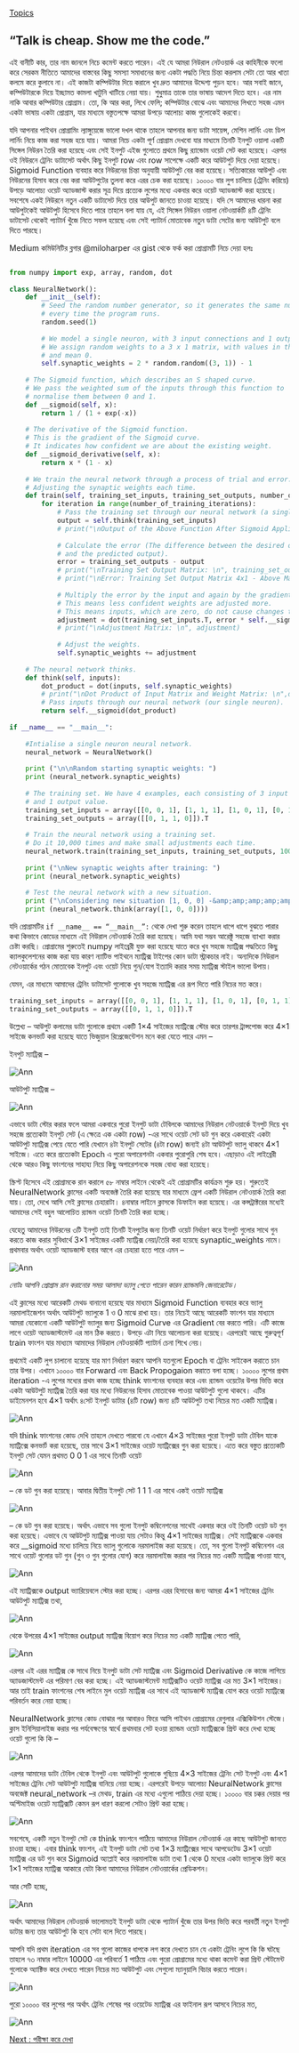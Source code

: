 [Topics](/SUMMARY.md)

## “Talk is cheap. Show me the code.”  
এই বানীটি কার, তার নাম জানলে নিচে কমেন্ট করতে পারেন। এই যে আমরা নিউরাল নেটওয়ার্ক এর কাহিনীকে ফলো করে সেরকম নীতিতে আমাদের বাস্তবের কিছু সমস্যা সমাধানের জন্য একটা পদ্ধতি নিয়ে চিন্তা করলাম সেটা তো আর খাতা কলমে করে কুলাবে না। এই কাজটা কম্পিউটার দিয়ে করালে খুব দ্রুত আমাদের উদ্দেশ্য পুড়ন হবে। আর সবাই জানে, কম্পিউটারকে দিয়ে ইচ্ছামত কামলা খাটুনি খাটিয়ে নেয়া যায়। শুধুমাত্র তাকে তার ভাষায় আদেশ দিতে হবে। এর নাম নাকি আবার কম্পিউটার প্রোগ্রাম। তো, কি আর করা, লিখে ফেলি; কম্পিউটার বোঝে এবং আমাদের লিখতে সহজ এমন একটা ভাষায় একটা প্রোগ্রাম, যার মাধ্যমে বস্তুতপক্ষে আমরা উপড়ে আলোচ্য কাজ গুলোকেই করবো।

যদি আপনার পাইথন প্রোগ্রামিং ল্যাঙ্গুয়েজে ভালো দখল থাকে তাহলে আপনার জন্য ডাটা সায়েন্স, মেশিন লার্নিং এবং ডিপ লার্নিং নিয়ে কাজ করা সহজ হয়ে যায়। আমরা নিচে একটা পূর্ণ প্রোগ্রাম দেখবো যার মাধ্যমে তিনটি ইনপুট ওয়ালা একটি সিঙ্গেল নিউরন তৈরি করা হয়েছে এবং সেই ইনপুট এইজ গুলোতে প্রথমে কিছু র‍্যান্ডোম ওয়েট সেট করা হয়েছে। এরপর ওই নিউরনে ট্রেনিং ডাটাসেট অর্থাৎ কিছু ইনপুট row এবং row সাপেক্ষে একটি করে আউটপুট দিয়ে দেয়া হয়েছে। Sigmoid Function ব্যবহার করে নিউরনের চিন্তা অনুযায়ী আউটপুট বের করা হয়েছে। সত্যিকারের আউপুট এবং নিউরনের হিসাব করে বের করা আউটপুটের তুলনা করে এরর চেক করা হয়েছে। ১০০০০ বার লুপ চালিয়ে (ট্রেনিং করিয়ে) উপড়ে আলোচ্য ওয়েট অ্যাডজাস্ট করার সূত্র দিয়ে প্রত্যেক লুপের মধ্যে একবার করে ওয়েট অ্যাডজাস্ট করা হয়েছে। সবশেষে একই নিউরনে নতুন একটি ডাটাসেট দিয়ে তার আউপুট জানতে চাওয়া হয়েছে। যদি সে আমাদের ধারনা করা আউপুটকেই আউটপুট হিসেবে দিতে পারে তাহলে বলা যায় যে, এই সিঙ্গেল নিউরন ওয়ালা নেটওয়ার্কটি ৪টি ট্রেনিং ডাটাসেট থেকেই প্যাটার্ন খুঁজে নিতে সফল হয়েছে এবং সেই প্যাটার্ন মোতাবেক নতুন ডাটা সেটের জন্য আউটপুট বলে দিতে পারছে।

Medium কমিউনিটির ব্লগার @miloharper এর gist থেকে ফর্ক করা প্রোগ্রামটি নিচে দেয়া হলঃ  

```python

from numpy import exp, array, random, dot
 
class NeuralNetwork():
    def __init__(self):
        # Seed the random number generator, so it generates the same numbers
        # every time the program runs.
        random.seed(1)
 
        # We model a single neuron, with 3 input connections and 1 output connection.
        # We assign random weights to a 3 x 1 matrix, with values in the range -1 to 1
        # and mean 0.
        self.synaptic_weights = 2 * random.random((3, 1)) - 1
 
    # The Sigmoid function, which describes an S shaped curve.
    # We pass the weighted sum of the inputs through this function to
    # normalise them between 0 and 1.
    def __sigmoid(self, x):
        return 1 / (1 + exp(-x))
 
    # The derivative of the Sigmoid function.
    # This is the gradient of the Sigmoid curve.
    # It indicates how confident we are about the existing weight.
    def __sigmoid_derivative(self, x):
        return x * (1 - x)
 
    # We train the neural network through a process of trial and error.
    # Adjusting the synaptic weights each time.
    def train(self, training_set_inputs, training_set_outputs, number_of_training_iterations):
        for iteration in range(number_of_training_iterations):
            # Pass the training set through our neural network (a single neuron).
            output = self.think(training_set_inputs)
            # print("\nOutput of the Above Function After Sigmoid Applied: \n",output)
 
            # Calculate the error (The difference between the desired output
            # and the predicted output).
            error = training_set_outputs - output
            # print("\nTraining Set Output Matrix: \n", training_set_outputs)
            # print("\nError: Training Set Output Matrix 4x1 - Above Matrix 4x1 \n", error)
 
            # Multiply the error by the input and again by the gradient of the Sigmoid curve.
            # This means less confident weights are adjusted more.
            # This means inputs, which are zero, do not cause changes to the weights.
            adjustment = dot(training_set_inputs.T, error * self.__sigmoid_derivative(output))
            # print("\nAdjustment Matrix: \n", adjustment)
 
            # Adjust the weights.
            self.synaptic_weights += adjustment
 
    # The neural network thinks.
    def think(self, inputs):
        dot_product = dot(inputs, self.synaptic_weights)
        # print("\nDot Product of Input Matrix and Weight Matrix: \n",dot_product)
        # Pass inputs through our neural network (our single neuron).
        return self.__sigmoid(dot_product)
 
if __name__ == "__main__":
 
    #Intialise a single neuron neural network.
    neural_network = NeuralNetwork()
 
    print ("\n\nRandom starting synaptic weights: ")
    print (neural_network.synaptic_weights)
 
    # The training set. We have 4 examples, each consisting of 3 input values
    # and 1 output value.
    training_set_inputs = array([[0, 0, 1], [1, 1, 1], [1, 0, 1], [0, 1, 1]])
    training_set_outputs = array([[0, 1, 1, 0]]).T
 
    # Train the neural network using a training set.
    # Do it 10,000 times and make small adjustments each time.
    neural_network.train(training_set_inputs, training_set_outputs, 10000)
 
    print ("\nNew synaptic weights after training: ")
    print (neural_network.synaptic_weights)
 
    # Test the neural network with a new situation.
    print ("\nConsidering new situation [1, 0, 0] -&amp;amp;amp;amp;amp;amp;amp;amp;amp;gt; ?: ")
    print (neural_network.think(array([1, 0, 0])))

```  

যদি প্রোগ্রামটির `if __name__ == “__main__”:` থেকে দেখা শুরু করেন তাহলে ধাপে ধাপে বুঝতে পারার কথা কিভাবে কোডের মাধ্যমে এই নিউরাল নেটওয়ার্ক তৈরি করা হয়েছে। আমি যথা সম্ভব আরেক্টূ সহজে ব্যাখ্যা করার চেষ্টা করছি। প্রোগ্রামের শুরুতেই numpy লাইব্রেরী যুক্ত  করা হয়েছে যাতে করে খুব সহজে ম্যাট্রিক্স পদ্ধতিতে কিছু ক্যালকুলেশনের কাজ করা যায় কারণ ন্যাটিভ পাইথনে ম্যাট্রিক্স টাইপের কোন ডাটা স্ট্রাকচার নাই। অন্যদিকে নিউরাল নেটওয়ার্কের গঠন মোতাবেক ইনপুট এবং ওয়েট নিয়ে গুন/যোগ ইত্যাদি করার সময় ম্যাট্রিক্স স্টাইল ভালো উপায়।

যেমন, এর মাধ্যমে আমাদের ট্রেনিং ডাটাসেট গুলোকে খুব সহজে ম্যাট্রিক্স এর রূপ দিতে পারি নিচের মত করে।  

```python
training_set_inputs = array([[0, 0, 1], [1, 1, 1], [1, 0, 1], [0, 1, 1]])
training_set_outputs = array([[0, 1, 1, 0]]).T

```   

উল্লেখ্য – আউপুট কলামের ডাটা গুলোকে প্রথমে একটি 1×4 সাইজের ম্যাট্রিক্সে স্টোর করে তারপর ট্রান্সপোজ করে 4×1 সাইজে কনভার্ট করা হয়েছে যাতে ভিজুয়াল রিপ্রেজেন্টেশন মনে করা যেতে পারে এমন –

ইনপুট ম্যাট্রিক্স –

![Ann](https://nuhil.files.wordpress.com/2017/05/screen-shot-2017-05-18-at-8-41-10-pm.png?w=720 "Ann") 

আউটপুট ম্যাট্রিক্স –

![Ann](https://nuhil.files.wordpress.com/2017/05/screen-shot-2017-05-18-at-8-46-01-pm.png?w=720 "Ann")  

এভাবে ডাটা স্টোর করার ফলে আমরা একবারে পুরো ইনপুট ডাটা টেবিলকে আমাদের নিউরাল নেটওয়ার্কে ইনপুট দিয়ে খুব সহজে প্রত্যেকটা ইনপুট সেট (এ ক্ষেত্রে এক একটা row) -এর সাথে ওয়েট সেট ডট গুন করে একবারেই একটা আউটপুট ম্যাট্রিক্স পেয়ে যেতে পারি যেখানে ৪টা ইনপুট সেটের (৪টা row) জন্যই ৪টা আউটপুট ভ্যালু থাকবে 4×1 সাইজে। এতে করে প্রত্যেকটা Epoch এ পুরো অপারেশনটা একবার পুরোপুরি শেষ হবে।  এছাড়াও এই লাইব্রেরী থেকে আরও কিছু ফাংশনের সাহায্য নিয়ে কিছু অপারেশনকে সহজ বোধ্য করা হয়েছে।

স্ক্রিপ্ট হিসেবে এই প্রোগ্রামকে রান করালে ৫৮ নাম্বার লাইনে থেকেই এই প্রোগ্রামটির কার্যক্রম শুরু হয়। শুরুতেই NeuralNetwork ক্লাসের একটি অবজেক্ট তৈরি করা হয়েছে যার মাধ্যমে ফ্রেশ একটি নিউরাল নেটওয়ার্ক তৈরি করা যায়। তো, দেখে আসি  সেই ক্লাসের চেহারাটা। ৪নাম্বার লাইনে ক্লাসকে ডিফাইন করা হয়েছে। এর কন্সট্রাক্টরের মধ্যেই আমাদের সেই বহুল আলোচিত র‍্যান্ডম ওয়েট তিনটি তৈরি করা হচ্ছে।

যেহেতু আমাদের নিউরনের ৩টি ইনপুট তাই তিনটি ইনপুটের জন্য তিনটি ওয়েট নির্ধারণ করে ইনপুট গুলোর সাথে গুন করতে কাজ করার সুবিধার্থে 3×1 সাইজের একটি ম্যাট্রিক্স নেয়া/তৈরি করা হয়েছে synaptic_weights নামে। প্রথমবার অর্থাৎ ওয়েট অ্যাডজাস্ট হবার আগে এর চেহারা হতে পারে এমন –  

![Ann](https://nuhil.files.wordpress.com/2017/05/screen-shot-2017-05-18-at-8-54-27-pm.png?w=720 "Ann")  

*নোটঃ আপনি প্রোগ্রাম রান করানোর সময় আলাদা ভ্যালু পেতে পারেন কারন র‍্যান্ডমলি জেনারেটেড।*

এই ক্লাসের মধ্যে আরেকটি মেথড বানানো হয়েছে যার মাধ্যমে Sigmoid Function ব্যবহার করে ভ্যালু নরমালাইজেশন অর্থাৎ আউটপুট ভ্যালুকে 1 ও 0 মাঝে রাখা হয়। তার নিচেই আছে আরেকটি ফাংশন যার মাধ্যমে আমরা যেকোনো একটি আউটপুট ভ্যালুর জন্য Sigmoid Curve  এর Gradient বের করতে পারি। এটি কাজে লাগে ওয়েট অ্যাডজাস্টমেন্ট এর মান ঠিক করতে। উপড়ে এটা নিয়ে আলোচনা করা হয়েছে। এরপরেই আছে গুরুত্বপূর্ণ train ফাংশন যার মাধ্যমে আমাদের নিউরাল নেটওয়ার্কটি প্যাটার্ন চেনা শিখে নেয়।

প্রথমেই একটি লুপ চালানো হয়েছে যার মাণ নির্ধারণ করবে আপনি যতগুলো Epoch বা ট্রেনিং সাইকেল করাতে চান তার উপর। এখানে ১০০০০ বার Forward এবং Back Propogaion করাতে বলা হচ্ছে। ১০০০০ লুপের প্রথম iteration -এ  লুপের মধ্যের প্রথম কাজ হচ্ছে think ফাংশনের ব্যবহার করে এবং র‍্যান্ডম ওয়েটের উপর ভিত্তি করে একটা আউটপুট ম্যাট্রিক্স তৈরি করা যার মধ্যে নিউরনের হিসাব মোতাবেক পাওয়া আউটপুট গুলো থাকবে। এটির ডাইমেনশন হবে 4×1 অর্থাৎ ৪সেট ইনপুট ডাটার (৪টি row) জন্য ৪টি আউটপুট তথা নিচের মত একটি ম্যাট্রিক্স।  

![Ann](https://nuhil.files.wordpress.com/2017/05/screen-shot-2017-05-18-at-9-02-08-pm.png?w=720 "Ann") 

যদি think ফাংশনের কোড দেখি তাহলে দেখতে পারবো যে এখানে 4×3 সাইজের পুরো ইনপুট ডাটা টেবিল যাকে ম্যাট্রিক্সে কনভার্ট করা হয়েছে, তার সাথে 3×1 সাইজের ওয়েট ম্যাট্রিক্সের গুন করা হয়েছে। এতে করে বস্তুত প্রত্যেকটি ইনপুট সেট যেমন প্রথমত 0 0 1 এর সাথে তিনটি ওয়েট  

![Ann](https://nuhil.files.wordpress.com/2017/05/screen-shot-2017-05-18-at-8-54-27-pm.png?w=720 "Ann")  

– কে ডট গুন করা হয়েছে। আবার দ্বিতীয় ইনপুট সেট 1 1 1 এর সাথে একই ওয়েট ম্যাট্রিক্স  

![Ann](https://nuhil.files.wordpress.com/2017/05/screen-shot-2017-05-18-at-8-54-27-pm.png?w=720 "Ann")  

– কে ডট গুন করা হয়েছে। অর্থাৎ এভাবে সব গুলো ইনপুট কম্বিনেশনের সাথেই একবার করে ওই তিনটি ওয়েট ডট গুন করা হয়েছে। এভাবে যে আউটপুট ম্যাট্রিক্স পাওয়া যায় সেটাও কিন্তু 4×1 সাইজের ম্যাট্রিক্স। সেই ম্যাট্রিক্সকে একবার করে __sigmoid মধ্যে চালিয়ে নিয়ে ভ্যালু গুলোকে নরমালাইজ করা হয়েছে। তো, সব গুলো ইনপুট কম্বিনেশন এর সাথে ওয়েট গুলোর ডট গুন (গুন ও গুন গুলোর যোগ) করে নরমালাইজ করার পর নিচের মত একটি ম্যাট্রিক্স পাওয়া যাবে,  

![Ann](https://nuhil.files.wordpress.com/2017/05/screen-shot-2017-05-18-at-9-05-48-pm.png?w=720 "Ann")  

এই ম্যাট্রিক্সকে output ভ্যারিয়েবলে স্টোর করা হচ্ছে। এরপর এরর হিসাবের জন্য আমরা 4×1 সাইজের ট্রেনিং আউটপুট ম্যাট্রিক্স তথা,  

![Ann](https://nuhil.files.wordpress.com/2017/05/screen-shot-2017-05-18-at-8-46-01-pm.png?w=720 "Ann")  

থেকে উপরের 4×1 সাইজের output ম্যাট্রিক্স বিয়োগ করে নিচের মত একটি ম্যাট্রিক্স পেতে পারি,  

![Ann](https://nuhil.files.wordpress.com/2017/05/screen-shot-2017-05-18-at-9-08-31-pm.png?w=720 "Ann")  

এরপর এই এরর ম্যাট্রিক্স কে সাথে নিয়ে ইনপুট ডাটা সেট ম্যাট্রিক্স এবং Sigmoid Derivative কে কাজে লাগিয়ে অ্যাডজাস্টমেন্ট এর পরিমাণ বের করা হচ্ছে। এই অ্যাডজাস্টমেন্ট ম্যাট্রিক্সটিও ওয়েট ম্যাট্রিক্স এর মত 3×1 সাইজের। আর তাই train ফাংশনের শেষ লাইনে মুল ওয়েট ম্যাট্রিক্স এর সাথে এই অ্যাডজাস্ট ম্যাট্রিক্স যোগ করে ওয়েট ম্যাট্রিক্সে পরিবর্তন করে নেয়া হচ্ছে।

NeuralNetwork ক্লাসের কোড বোঝার পর আবারও ফিরে আসি পাইথন প্রোগ্রামের রেগুলার এক্সিকিউশন স্টেজে। ক্লাস ইনিসিয়ালাইজ করার পর পর্যবেক্ষণের স্বার্থে প্রথমবার সেট হওয়া র‍্যান্ডম ওয়েট ম্যাট্রিক্সকে প্রিন্ট করে দেখা হচ্ছে ওয়েট গুলো কি কি –  

![Ann](https://nuhil.files.wordpress.com/2017/05/screen-shot-2017-05-18-at-8-54-27-pm.png?w=720 "Ann")  

এরপর আমাদের ডাটা টেবিল থেকে ইনপুট এবং আউটপুট গুলোকে গুছিয়ে 4×3 সাইজের ট্রেনিং সেট ইনপুট এবং 4×1 সাইজের ট্রেনিং সেট আউটপুট ম্যাট্রিক্স বানিয়ে নেয়া হচ্ছে। এরপরেই উপড়ে আলোচ্য NeuralNetwork ক্লাসের অবজেক্ট neural_network –র মেথড, train এর মধ্যে এগুলো পাঠিয়ে দেয়া হচ্ছে। ১০০০০ বার চক্কর দেয়ার পর অপ্টিমাইজ ওয়েট ম্যাট্রিক্সটি কেমন রূপ ধারণ করলো সেটাও প্রিন্ট করা হচ্ছে।  

![Ann](https://nuhil.files.wordpress.com/2017/05/screen-shot-2017-05-18-at-9-13-10-pm.png?w=720 "Ann")  

সবশেষে, একটি নতুন ইনপুট সেট কে think ফাংশনে পাঠিয়ে আমাদের নিউরাল নেটওয়ার্ক এর কাছে আউটপুট জানতে চাওয়া হচ্ছে। এবার think ফাংশন, এই ইনপুট ডাটা সেট তথা 1×3 ম্যাট্রিক্সের সাথে আপডেটেড 3×1 ওয়েট ম্যাট্রিক্স এর ডট গুন করে Sigmoid অ্যাপ্লাই করে নরমালাইজ ডাটা তথা 1 থেকে 0 মধ্যের একটা ভ্যালুকে প্রিন্ট করে 1×1 সাইজের ম্যাট্রিক্স আকারে যেটা কিনা আমাদের নিউরাল নেটওয়ার্কের প্রেডিকশন।

আর সেটি হচ্ছে,  

![Ann](https://nuhil.files.wordpress.com/2017/05/screen-shot-2017-05-18-at-9-15-01-pm.png?w=720 "Ann")  

অর্থাৎ আমাদের নিউরাল নেটওয়ার্ক ভালোমতই ইনপুট ডাটা থেকে প্যাটার্ন খুঁজে তার উপর ভিত্তি করে পরবর্তী নতুন ইনপুট ডাটার জন্য তার আউটপুট কি হবে সেটা বলে দিতে পারছে।

আপনি যদি প্রথম iteration এর সব গুলো কাজের ধাপকে লগ করে দেখতে চান যে একটা ট্রেনিং লুপে কি কি ঘটছে তাহলে ৭৩ নাম্বার লাইনে 10000 এর পরিবর্তে 1 পাঠিয়ে এবং পুরো প্রোগ্রামের মধ্যে থাকা কমেন্ট করা প্রিন্ট স্টেটমেন্ট গুলোকে অ্যাক্টিভ করে দেখতে পারেন নিচের মত আউটপুট এবং সেগুলো ম্যানুয়ালি বিচার করতে পারেন।  

![Ann](https://nuhil.files.wordpress.com/2017/05/screen-shot-2017-05-18-at-9-22-26-pm.png "Ann")  

পুরো ১০০০০ বার লুপের পর অর্থাৎ ট্রেনিং শেষের পর ওয়েটেড ম্যাট্রিক্স এর ফাইনাল রূপ আসবে নিচের মত,  

![Ann](https://nuhil.files.wordpress.com/2017/05/screen-shot-2017-05-18-at-9-59-56-pm.png?w=720 "Ann")  


[Next : পরীক্ষা করে দেখা](simple-nn-check.md)